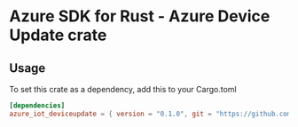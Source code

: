 # Azure SDK for Rust - Azure Device Update crate



## Usage

To set this crate as a dependency, add this to your Cargo.toml

```toml
[dependencies]
azure_iot_deviceupdate = { version = "0.1.0", git = "https://github.com/Azure/azure-sdk-for-rust" }
```
